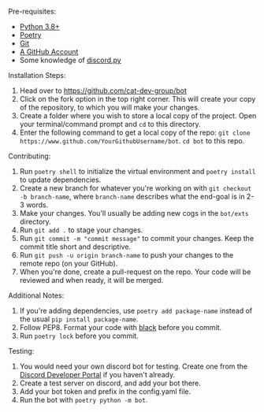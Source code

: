 Pre-requisites:
 - [Python 3.8+](https://www.python.org/downloads/)
 - [Poetry](https://python-poetry.org/docs/)
 - [Git](https://git-scm.com/downloads)
 - [A GitHub Account](https://github.com/join)
 - Some knowledge of [discord.py](https://discordpy.readthedocs.io/en/stable/)

Installation Steps:
1. Head over to https://github.com/cat-dev-group/bot
2. Click on the fork option in the top right corner. This will create your copy of the repository, to which you will make your changes.
3. Create a folder where you wish to store a local copy of the project. Open your terminal/command prompt and `cd` to this directory.
4. Enter the following command to get a local copy of the repo:
`git clone https://www.github.com/YourGithubUsername/bot`.
`cd bot` to this repo.

Contributing:
1. Run `poetry shell` to initialize the virtual environment and `poetry install` to update dependencies.
2. Create a new branch for whatever you're working on with `git checkout -b branch-name`, where `branch-name` describes what the end-goal is in 2-3 words.
3. Make your changes. You'll usually be adding new cogs in the `bot/exts` directory.
4. Run `git add .` to stage your changes.
5. Run `git commit -m "commit message"` to commit your changes. Keep the commit title short and descriptive.
6. Run `git push -u origin branch-name` to push your changes to the remote repo (on your GitHub).
7. When you're done, create a pull-request on the repo. Your code will be reviewed and when ready, it will be merged. 

Additional Notes:
1. If you're adding dependencies, use `poetry add package-name` instead of the usual `pip install package-name`.
2. Follow PEP8. Format your code with [black](https://pypi.org/project/black/) before you commit.
3. Run `poetry lock` before you commit.

Testing:
1. You would need your own discord bot for testing. Create one from the [Discord Developer Portal](https://discord.com/developers/applications) if you haven't already.
2. Create a test server on discord,  and add your bot there.
3. Add your bot token and prefix in the config.yaml file.
4. Run the bot with `poetry python -m bot`.
